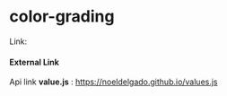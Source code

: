 # color-grading

Link:

#### External Link

Api link **value.js** : https://noeldelgado.github.io/values.js
